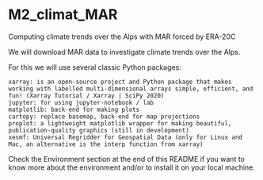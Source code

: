 # M2_climat_MAR
Computing climate trends over the Alps with MAR forced by ERA-20C

We will download MAR data to investigate climate trends over the Alps.

For this we will use several classic Python packages:

    xarray: is an open-source project and Python package that makes working with labelled multi-dimensional arrays simple, efficient, and fun! (Xarray Tutorial / Xarray | SciPy 2020)
    jupyter: for using jupyter-notebook / lab
    matplotlib: back-end for making plots
    cartopy: replace basemap, back-end for map projections
    proplot: a lightweight matplotlib wrapper for making beautiful, publication-quality graphics (still in development)
    xesmf: Universal Regridder for Geospatial Data (only for Linux and Mac, an alternative is the interp function from xarray)

Check the Environment section at the end of this README if you want to know more about the environment and/or to install it on your local machine.
